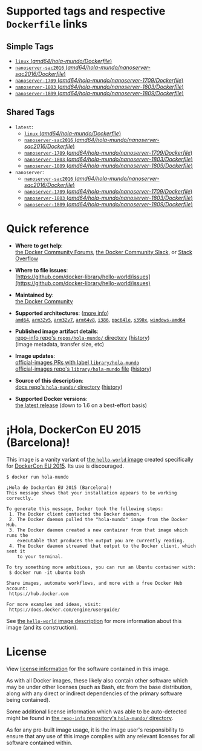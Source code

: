 <!--

********************************************************************************

WARNING:

    DO NOT EDIT "hola-mundo/README.md"

    IT IS AUTO-GENERATED

    (from the other files in "hola-mundo/" combined with a set of templates)

********************************************************************************

-->

# Supported tags and respective `Dockerfile` links

## Simple Tags

-	[`linux` (*amd64/hola-mundo/Dockerfile*)](https://github.com/docker-library/hello-world/blob/b715c35271f1d18832480bde75fe17b93db26414/amd64/hola-mundo/Dockerfile)
-	[`nanoserver-sac2016` (*amd64/hola-mundo/nanoserver-sac2016/Dockerfile*)](https://github.com/docker-library/hello-world/blob/9c93e37114a7fe99b5fc0d776e0b8dff99cbbb75/amd64/hola-mundo/nanoserver-sac2016/Dockerfile)
-	[`nanoserver-1709` (*amd64/hola-mundo/nanoserver-1709/Dockerfile*)](https://github.com/docker-library/hello-world/blob/9c93e37114a7fe99b5fc0d776e0b8dff99cbbb75/amd64/hola-mundo/nanoserver-1709/Dockerfile)
-	[`nanoserver-1803` (*amd64/hola-mundo/nanoserver-1803/Dockerfile*)](https://github.com/docker-library/hello-world/blob/9c93e37114a7fe99b5fc0d776e0b8dff99cbbb75/amd64/hola-mundo/nanoserver-1803/Dockerfile)
-	[`nanoserver-1809` (*amd64/hola-mundo/nanoserver-1809/Dockerfile*)](https://github.com/docker-library/hello-world/blob/9c93e37114a7fe99b5fc0d776e0b8dff99cbbb75/amd64/hola-mundo/nanoserver-1809/Dockerfile)

## Shared Tags

-	`latest`:
	-	[`linux` (*amd64/hola-mundo/Dockerfile*)](https://github.com/docker-library/hello-world/blob/b715c35271f1d18832480bde75fe17b93db26414/amd64/hola-mundo/Dockerfile)
	-	[`nanoserver-sac2016` (*amd64/hola-mundo/nanoserver-sac2016/Dockerfile*)](https://github.com/docker-library/hello-world/blob/9c93e37114a7fe99b5fc0d776e0b8dff99cbbb75/amd64/hola-mundo/nanoserver-sac2016/Dockerfile)
	-	[`nanoserver-1709` (*amd64/hola-mundo/nanoserver-1709/Dockerfile*)](https://github.com/docker-library/hello-world/blob/9c93e37114a7fe99b5fc0d776e0b8dff99cbbb75/amd64/hola-mundo/nanoserver-1709/Dockerfile)
	-	[`nanoserver-1803` (*amd64/hola-mundo/nanoserver-1803/Dockerfile*)](https://github.com/docker-library/hello-world/blob/9c93e37114a7fe99b5fc0d776e0b8dff99cbbb75/amd64/hola-mundo/nanoserver-1803/Dockerfile)
	-	[`nanoserver-1809` (*amd64/hola-mundo/nanoserver-1809/Dockerfile*)](https://github.com/docker-library/hello-world/blob/9c93e37114a7fe99b5fc0d776e0b8dff99cbbb75/amd64/hola-mundo/nanoserver-1809/Dockerfile)
-	`nanoserver`:
	-	[`nanoserver-sac2016` (*amd64/hola-mundo/nanoserver-sac2016/Dockerfile*)](https://github.com/docker-library/hello-world/blob/9c93e37114a7fe99b5fc0d776e0b8dff99cbbb75/amd64/hola-mundo/nanoserver-sac2016/Dockerfile)
	-	[`nanoserver-1709` (*amd64/hola-mundo/nanoserver-1709/Dockerfile*)](https://github.com/docker-library/hello-world/blob/9c93e37114a7fe99b5fc0d776e0b8dff99cbbb75/amd64/hola-mundo/nanoserver-1709/Dockerfile)
	-	[`nanoserver-1803` (*amd64/hola-mundo/nanoserver-1803/Dockerfile*)](https://github.com/docker-library/hello-world/blob/9c93e37114a7fe99b5fc0d776e0b8dff99cbbb75/amd64/hola-mundo/nanoserver-1803/Dockerfile)
	-	[`nanoserver-1809` (*amd64/hola-mundo/nanoserver-1809/Dockerfile*)](https://github.com/docker-library/hello-world/blob/9c93e37114a7fe99b5fc0d776e0b8dff99cbbb75/amd64/hola-mundo/nanoserver-1809/Dockerfile)

# Quick reference

-	**Where to get help**:  
	[the Docker Community Forums](https://forums.docker.com/), [the Docker Community Slack](https://blog.docker.com/2016/11/introducing-docker-community-directory-docker-community-slack/), or [Stack Overflow](https://stackoverflow.com/search?tab=newest&q=docker)

-	**Where to file issues**:  
	[https://github.com/docker-library/hello-world/issues](https://github.com/docker-library/hello-world/issues)

-	**Maintained by**:  
	[the Docker Community](https://github.com/docker-library/hello-world)

-	**Supported architectures**: ([more info](https://github.com/docker-library/official-images#architectures-other-than-amd64))  
	[`amd64`](https://hub.docker.com/r/amd64/hola-mundo/), [`arm32v5`](https://hub.docker.com/r/arm32v5/hola-mundo/), [`arm32v7`](https://hub.docker.com/r/arm32v7/hola-mundo/), [`arm64v8`](https://hub.docker.com/r/arm64v8/hola-mundo/), [`i386`](https://hub.docker.com/r/i386/hola-mundo/), [`ppc64le`](https://hub.docker.com/r/ppc64le/hola-mundo/), [`s390x`](https://hub.docker.com/r/s390x/hola-mundo/), [`windows-amd64`](https://hub.docker.com/r/winamd64/hola-mundo/)

-	**Published image artifact details**:  
	[repo-info repo's `repos/hola-mundo/` directory](https://github.com/docker-library/repo-info/blob/master/repos/hola-mundo) ([history](https://github.com/docker-library/repo-info/commits/master/repos/hola-mundo))  
	(image metadata, transfer size, etc)

-	**Image updates**:  
	[official-images PRs with label `library/hola-mundo`](https://github.com/docker-library/official-images/pulls?q=label%3Alibrary%2Fhola-mundo)  
	[official-images repo's `library/hola-mundo` file](https://github.com/docker-library/official-images/blob/master/library/hola-mundo) ([history](https://github.com/docker-library/official-images/commits/master/library/hola-mundo))

-	**Source of this description**:  
	[docs repo's `hola-mundo/` directory](https://github.com/docker-library/docs/tree/master/hola-mundo) ([history](https://github.com/docker-library/docs/commits/master/hola-mundo))

-	**Supported Docker versions**:  
	[the latest release](https://github.com/docker/docker-ce/releases/latest) (down to 1.6 on a best-effort basis)

# ¡Hola, DockerCon EU 2015 (Barcelona)!

This image is a vanity variant of [the `hello-world` image](https://hub.docker.com/_/hello-world/) created specifically for [DockerCon EU 2015](http://europe-2015.dockercon.com/). Its use is discouraged.

```console
$ docker run hola-mundo

¡Hola de DockerCon EU 2015 (Barcelona)!
This message shows that your installation appears to be working correctly.

To generate this message, Docker took the following steps:
 1. The Docker client contacted the Docker daemon.
 2. The Docker daemon pulled the "hola-mundo" image from the Docker Hub.
 3. The Docker daemon created a new container from that image which runs the
    executable that produces the output you are currently reading.
 4. The Docker daemon streamed that output to the Docker client, which sent it
    to your terminal.

To try something more ambitious, you can run an Ubuntu container with:
 $ docker run -it ubuntu bash

Share images, automate workflows, and more with a free Docker Hub account:
 https://hub.docker.com

For more examples and ideas, visit:
 https://docs.docker.com/engine/userguide/

```

See [the `hello-world` image description](https://hub.docker.com/_/hello-world/) for more information about this image (and its construction).

# License

View [license information](https://github.com/docker-library/hello-world/blob/master/LICENSE) for the software contained in this image.

As with all Docker images, these likely also contain other software which may be under other licenses (such as Bash, etc from the base distribution, along with any direct or indirect dependencies of the primary software being contained).

Some additional license information which was able to be auto-detected might be found in [the `repo-info` repository's `hola-mundo/` directory](https://github.com/docker-library/repo-info/tree/master/repos/hola-mundo).

As for any pre-built image usage, it is the image user's responsibility to ensure that any use of this image complies with any relevant licenses for all software contained within.
